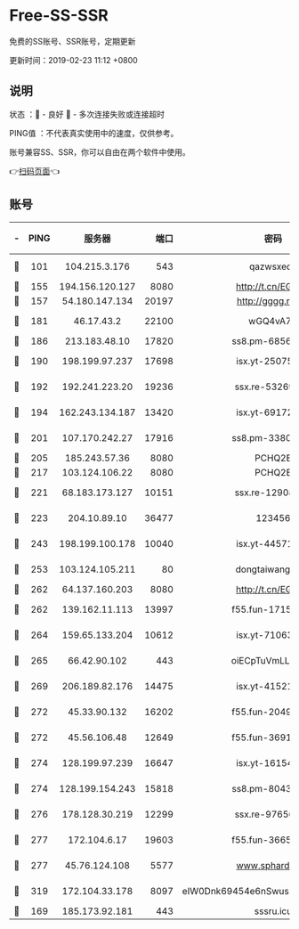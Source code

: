 # Free-SS-SSR

免费的SS账号、SSR账号，定期更新

更新时间：2019-02-23 11:12 +0800

## 说明

状态     ：🙂 - 良好 🙁 - 多次连接失败或连接超时

PING值   ：不代表真实使用中的速度，仅供参考。

账号兼容SS、SSR，你可以自由在两个软件中使用。

👉[扫码页面](https://liesauer.github.io/free-ss-ssr.github.io/)👈

## 账号

|-|PING|服务器|端口|密码|加密方式|区域|
|:----:|:----:|:-----:|-----:|:----:|:----:|:----:|
|🙂|101|104.215.3.176|543|qazwsxedc|aes-256-gcm|JP|
|🙂|155|194.156.120.127|8080|http://t.cn/EGJIyrl|rc4-md5|RU|
|🙂|157|54.180.147.134|20197|http://gggg.rocks|chacha20|KR|
|🙂|181|46.17.43.2|22100|wGQ4vA7D|aes-256-gcm|RU|
|🙂|186|213.183.48.10|17820|ss8.pm-68560247|rc4-md5|RU|
|🙂|190|198.199.97.237|17698|isx.yt-25075255|aes-256-cfb|US|
|🙂|192|192.241.223.20|19236|ssx.re-53269147|aes-256-cfb|US|
|🙂|194|162.243.134.187|13420|isx.yt-69172520|aes-256-cfb|US|
|🙂|201|107.170.242.27|17916|ss8.pm-33807942|aes-256-cfb|US|
|🙂|205|185.243.57.36|8080|PCHQ2E|rc4-md5|US|
|🙂|217|103.124.106.22|8080|PCHQ2E|rc4-md5|US|
|🙂|221|68.183.173.127|10151|ssx.re-12908740|aes-256-cfb|US|
|🙂|223|204.10.89.10|36477|123456|aes-256-cfb|US|
|🙂|243|198.199.100.178|10040|isx.yt-44571737|aes-256-cfb|US|
|🙂|253|103.124.105.211|80|dongtaiwang.com|aes-256-cfb|US|
|🙂|262|64.137.160.203|8080|http://t.cn/EGJIyrl|rc4-md5|CA|
|🙂|262|139.162.11.113|13997|f55.fun-17151617|aes-256-cfb|SG|
|🙂|264|159.65.133.204|10612|isx.yt-71063430|aes-256-cfb|SG|
|🙂|265|66.42.90.102|443|oiECpTuVmLLxk4Ts|aes-256-cfb|US|
|🙂|269|206.189.82.176|14475|isx.yt-41521441|aes-256-cfb|SG|
|🙂|272|45.33.90.132|16202|f55.fun-20490140|aes-256-cfb|US|
|🙂|272|45.56.106.48|12649|f55.fun-36914510|aes-256-cfb|US|
|🙂|274|128.199.97.239|16647|isx.yt-16154588|aes-256-cfb|SG|
|🙂|274|128.199.154.243|15818|ss8.pm-80438797|aes-256-cfb|SG|
|🙂|276|178.128.30.219|12299|ssx.re-97656059|aes-256-cfb|SG|
|🙂|277|172.104.6.17|19603|f55.fun-36655557|aes-256-cfb|US|
|🙂|277|45.76.124.108|5577|www.sphard.com|aes-256-cfb|AU|
|🙂|319|172.104.33.178|8097|eIW0Dnk69454e6nSwuspv9DmS201tQ0D|aes-256-cfb|SG|
|🙁|169|185.173.92.181|443|sssru.icu|rc4-md5|RU|

